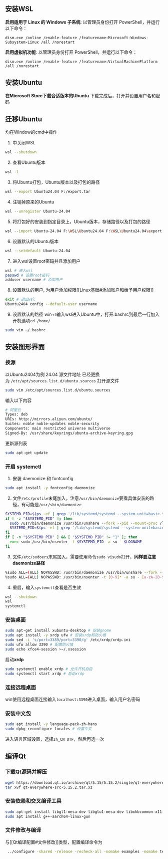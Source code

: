 ## 安装WSL
**启用适用于 Linux 的 Windows 子系统**:
以管理员身份打开 PowerShell，并运行以下命令：
```
dism.exe /online /enable-feature /featurename:Microsoft-Windows-Subsystem-Linux /all /norestart
```
**启用虚拟机功能**:
以管理员身份打开 PowerShell，并运行以下命令：
```
dism.exe /online /enable-feature /featurename:VirtualMachinePlatform /all /norestart
```

## 安装Ubuntu
**在Microsoft Store下载合适版本的Ubuntu**
下载完成后，打开并设置用户名和密码

## 迁移Ubuntu
均在Window的cmd中操作
1. 中关闭WSL
```bash
wsl --shutdown
```
2. 查看Ubuntu版本
```bash
wsl -l
```
3. 将Ubuntu打包，Ubuntu版本以及打包的路径
```bash
wsl --export Ubuntu24.04 F:/export.tar
```
4. 注销掉原来的Ubuntu
```bash
wsl --unregister Ubuntu-24.04
```
5. 将打包好的安装到指定目录上，Ubuntu版本，存储路径以及打包的路径
```bash
wsl --import Ubuntu-24.04 F:\WSL\Ubuntu24.04 F:\WSL\Ubuntu24.04\export.tar --version 2
```
6. 设置默认的Ubuntu版本
```bash
wsl --setdefault Ubuntu-24.04
```
7. 进入wsl设置root密码并且添加用户
```bash
wsl # 进入wsl
passwd # 设置root密码
adduser username # 添加用户
```
8. 设置默认的用户, 为用户添加权限[[Linux基础#添加账户和给予用户权限]]
```bash
exit # 退出wsl
Ubuntu2404 config --default-user username
```
9. 设置默认的路径
win+r输入wsl进入Ubuntu中，打开.bashrc到最后一行加入开机选项`cd /home/`
```bash
sudo vim ~/.bashrc
```

## 安装图形界面
### 换源
以Ubuntu2404为例
24.04 源文件地址 已经更换为 `/etc/apt/sources.list.d/ubuntu.sources`
打开源文件
```bash
sudo vim /etc/apt/sources.list.d/ubuntu.sources
```
输入以下内容
```bash
# 阿里云
Types: deb
URIs: http://mirrors.aliyun.com/ubuntu/
Suites: noble noble-updates noble-security
Components: main restricted universe multiverse
Signed-By: /usr/share/keyrings/ubuntu-archive-keyring.gpg

```
更新源列表
```bash
sudo apt-get update
```

### 开启 systemctl 
1. 安装 daemonize 和 fontconfig
```bash
sudo apt install -y fontconfig daemonize
```
2. 文件`/etc/profile`末尾加入，注意`/usr/bin/daemonize`要看具体安装的路径，有可能是`/usr/sbin/daemonize`
```bash
SYSTEMD_PID=$(ps -ef | grep '/lib/systemd/systemd --system-unit=basic.target$' | grep -v unshare | awk '{print $2}')
if [ -z "$SYSTEMD_PID" ]; then
  sudo /usr/bin/daemonize /usr/bin/unshare --fork --pid --mount-proc /lib/systemd/systemd --system-unit=basic.target
  SYSTEMD_PID=$(ps -ef | grep '/lib/systemd/systemd --system-unit=basic.target$' | grep -v unshare | awk '{print $2}')
fi
if [ -n "$SYSTEMD_PID" ] && [ "$SYSTEMD_PID" != "1" ]; then
  exec sudo /usr/bin/nsenter -t $SYSTEMD_PID -a su - $LOGNAME
fi
```
3. 文件`/etc/sudoers`末尾加入，需要使用命令`sudo visudo`打开，**同样要注意daemonize路径**
```bash
%sudo ALL=(ALL) NOPASSWD: /usr/bin/daemonize /usr/bin/unshare --fork --pid --mount-proc /lib/systemd/systemd --system-unit=basic.target
%sudo ALL=(ALL) NOPASSWD: /usr/bin/nsenter -t [0-9]* -a su - [a-zA-Z0-9]*
```
4. 重启，输入`systemctl`查看是否生效
```bash
wsl --shutdown
wsl
systemctl
```

### 安装桌面
```bash
sudo apt-get install xubuntu-desktop # 安装gnome
sudo apt install -y xrdp ufw # 安装xrdp和防火墙
sudo sed -i 's/port=3389/port=3390/g' /etc/xrdp/xrdp.ini
sudo ufw allow 3390 # 配置防火墙
sudo echo xfce4-session >~/.xsession
```
启动**xrdp**
```bash
sudo systemctl enable xrdp # 允许开机自启
sudo systemctl start xrdp # 启动xrdp
```

### 连接远程桌面
win使用远程桌面连接输入`localhost:3390`进入桌面，输入用户名密码

### 安装中文包
```bash
sudo apt install -y language-pack-zh-hans
sudo dpkg-reconfigure locales # 设置中文
```
进入语言区域设置，选择`zh_CN UTF`，然后再选一次

## 编译Qt
### 下载Qt源码并解压
```bash
wget https://download.qt.io/archive/qt/5.15/5.15.2/single/qt-everywhere-src-5.15.2.tar.xz	
tar xvf qt-everywhere-src-5.15.2.tar.xz
```
### 安装依赖和交叉编译工具
```bash
sudo apt-get install libgl1-mesa-dev libglu1-mesa-dev libxkbcommon-x11-dev libfontconfig1-dev python3 python-is-python3 libxcb-xfixes0-dev libxcb-util-dev
sudo apt install g++-aarch64-linux-gun
```
### 文件修改与编译
与[[Qt编译配置#文件修改]]类型，配置编译命令为
```bash
 ../configure -shared -release -recheck-all -nomake examples -nomake tests -qt-xcb -opensource -confirm-license -platform aarch64-linux-gnu-g++ -prefix /usr/Qt
```
